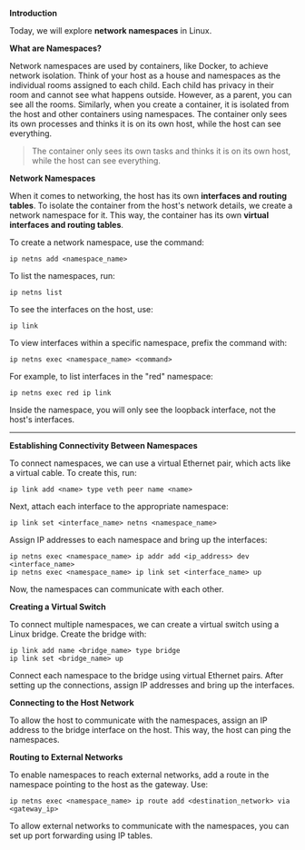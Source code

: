 **Introduction**

Today, we will explore **network namespaces** in Linux. 

**What are Namespaces?**

Network namespaces are used by containers, like Docker, to achieve network isolation. Think of your host as a house and namespaces as the individual rooms assigned to each child. Each child has privacy in their room and cannot see what happens outside. However, as a parent, you can see all the rooms. Similarly, when you create a container, it is isolated from the host and other containers using namespaces. The container only sees its own processes and thinks it is on its own host, while the host can see everything.

> The container only sees its own tasks and thinks it is on its own host, while the host can see everything.

**Network Namespaces**

When it comes to networking, the host has its own **interfaces and routing tables**. To isolate the container from the host's network details, we create a network namespace for it. This way, the container has its own **virtual interfaces and routing tables**.

To create a network namespace, use the command:
```
ip netns add <namespace_name>
```
To list the namespaces, run:
```
ip netns list
```
To see the interfaces on the host, use:
```
ip link
```
To view interfaces within a specific namespace, prefix the command with:
```
ip netns exec <namespace_name> <command>
```
For example, to list interfaces in the "red" namespace:
```
ip netns exec red ip link
```
Inside the namespace, you will only see the loopback interface, not the host's interfaces.

---

**Establishing Connectivity Between Namespaces**

To connect namespaces, we can use a virtual Ethernet pair, which acts like a virtual cable. To create this, run:
```
ip link add <name> type veth peer name <name>
```
Next, attach each interface to the appropriate namespace:
```
ip link set <interface_name> netns <namespace_name>
```
Assign IP addresses to each namespace and bring up the interfaces:
```
ip netns exec <namespace_name> ip addr add <ip_address> dev <interface_name>
ip netns exec <namespace_name> ip link set <interface_name> up
```
Now, the namespaces can communicate with each other.

**Creating a Virtual Switch**

To connect multiple namespaces, we can create a virtual switch using a Linux bridge. Create the bridge with:
```
ip link add name <bridge_name> type bridge
ip link set <bridge_name> up
```
Connect each namespace to the bridge using virtual Ethernet pairs. After setting up the connections, assign IP addresses and bring up the interfaces.

**Connecting to the Host Network**

To allow the host to communicate with the namespaces, assign an IP address to the bridge interface on the host. This way, the host can ping the namespaces.

**Routing to External Networks**

To enable namespaces to reach external networks, add a route in the namespace pointing to the host as the gateway. Use:
```
ip netns exec <namespace_name> ip route add <destination_network> via <gateway_ip>
```
To allow external networks to communicate with the namespaces, you can set up port forwarding using IP tables.

